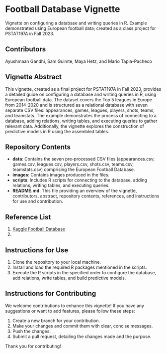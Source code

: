 # Football Database Vignette

Vignette on configuring a database and writing queries in R. Example demonstrated using European football data; created as a class project for PSTAT197A in Fall 2023.

## Contributors

Ayushmaan Gandhi, Sam Guimte, Maya Hetz, and Mario Tapia-Pacheco

## Vignette Abstract

This vignette, created as a final project for PSTAT197A in Fall 2023, provides a detailed guide on configuring a database and writing queries in R, using European football data. The dataset covers the Top 5 leagues in Europe from 2014-2020 and is structured as a relational database with seven separate CSV files: appearances, games, leagues, players, shots, teams, and teamstats. The example demonstrates the process of connecting to a database, adding relations, writing tables, and executing queries to gather relevant data. Additionally, the vignette explores the construction of predictive models in R using the assembled tables.

## Repository Contents

- **data**: Contains the seven pre-processed CSV files (appearances.csv, games.csv, leagues.csv, players.csv, shots.csv, teams.csv, teamstats.csv) comprising the European Football Database.
- **images**: Contains images produced in the files. 
- **scripts**: Includes R scripts for connecting to the database, adding relations, writing tables, and executing queries.
- **README.md**: This file providing an overview of the vignette, contributors, abstract, repository contents, references, and instructions for use and contribution.

## Reference List

1.  [Kaggle Football Database](https://www.kaggle.com/datasets/technika148/football-database?select=appearances.csv)
2.  

## Instructions for Use

1.  Clone the repository to your local machine.
2.  Install and load the required R packages mentioned in the scripts.
3.  Execute the R scripts in the specified order to configure the database, add relations, write tables, and build predictive models.

## Instructions for Contributing

We welcome contributions to enhance this vignette! If you have any suggestions or want to add features, please follow these steps:

1.  Create a new branch for your contribution.
2.  Make your changes and commit them with clear, concise messages.
3.  Push the changes.
4.  Submit a pull request, detailing the changes made and the purpose.

Thank you for contributing!
